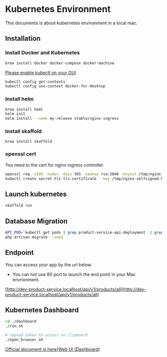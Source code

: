 # Kubernetes Environment
This documents is about kubernetes environment in a local mac.

## Installation

### Install Docker and Kubernetes

```sh
brew install docker docker-compose docker-machine

```
[Please enable kubectl on your GUI](https://docs.docker.com/docker-for-mac/#kubernetes)

```sh
kubectl config get-contexts
kubectl config use-context docker-for-desktop
```

### Install helm
```sh
brew install heml
helm init
helm install --name my-release stable/nginx-ingress
```

### Install skaffold
```
brew install skaffold
```

### openssl cert
You need to the cert for nginx ingress controller.

```sh
openssl req -x509 -nodes -days 365 -newkey rsa:2048 -keyout /tmp/nginx-selfsigned.key -out /tmp/nginx-selfsigned.crt; openssl dhparam -out /tmp/sample.pem 2048
kubectl create secret tls tls-certificate --key /tmp/nginx-selfsigned.key --cert /tmp/nginx-selfsigned.crt
```

## Launch kubernetes

```sh
skaffold run
```

## Database Migration


```sh
API_POD=`kubectl get pods | grep product-service-api-deployment  | grep Running | awk '{ print $1 }'` && echo "ssh on $API_POD" && kubectl exec -it $API_POD -c php -- sh
php artisan migrate --seed
```

## Endpoint
You can access your app by the url below.
* You can not use 80 port to launch the end point in your Mac envrionment.

[http://dev-product-service.localhost/api/v1/products/all](http://dev-product-service.localhost/api/v1/products/all)

## Kubernetes Dashboard

```sh
cd ./dashboard
./run.sh

# copied token to access on clipboard
./open_browser.sh
```
[Official document is here(Web UI (Dashboard)](https://kubernetes.io/docs/tasks/access-application-cluster/web-ui-dashboard/)